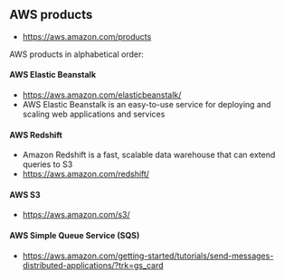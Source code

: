 ## AWS products
* https://aws.amazon.com/products

AWS products in alphabetical order:

#### AWS Elastic Beanstalk
* https://aws.amazon.com/elasticbeanstalk/
* AWS Elastic Beanstalk is an easy-to-use service for deploying and scaling web applications and services 

#### AWS Redshift
* Amazon Redshift is a fast, scalable data warehouse that can extend queries to S3
* https://aws.amazon.com/redshift/

#### AWS S3
* https://aws.amazon.com/s3/

#### AWS Simple Queue Service (SQS)
* https://aws.amazon.com/getting-started/tutorials/send-messages-distributed-applications/?trk=gs_card